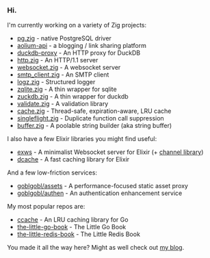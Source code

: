 ### Hi.

I'm currently working on a variety of Zig projects:
- [pg.zig](https://github.com/karlseguin/pg.zig) - native PostgreSQL driver
- [aolium-api](https://github.com/karlseguin/aolium-api) - a blogging / link sharing platform
- [duckdb-proxy](https://github.com/pondzdev/duckdb-proxy) - An HTTP proxy for DuckDB
- [http.zig](https://github.com/karlseguin/http.zig) - An HTTP/1.1 server
- [websocket.zig](https://github.com/karlseguin/websocket.zig) - A websocket server
- [smtp_client.zig](https://github.com/karlseguin/smtp_client.zig) - An SMTP client
- [logz.zig](https://github.com/karlseguin/log.zig) - Structured logger
- [zqlite.zig](https://github.com/karlseguin/zqlite.zig) - A thin wrapper for sqlite
- [zuckdb.zig](https://github.com/karlseguin/zuckdb.zig) - A thin wrapper for duckdb
- [validate.zig](https://github.com/karlseguin/validate.zig) - A validation library
- [cache.zig](https://github.com/karlseguin/cache.zig) - Thread-safe, expiration-aware, LRU cache
- [singleflight.zig](https://github.com/karlseguin/singleflight.zig) - Duplicate function call suppression
- [buffer.zig](https://github.com/karlseguin/buffer.zig) - A poolable string builder (aka string buffer)


I also have a few Elixir libraries you might find useful:
- [exws](https://github.com/karlseguin/exws) - A minimalist Websocket server for Elixir (+ [channel library](https://github.com/karlseguin/exws_channels))
- [dcache](https://github.com/karlseguin/dcache) - A fast caching library for Elixir

And a few low-friction services:
- [goblgobl/assets](https://github.com/goblgobl/assets) - A performance-focused static asset proxy
- [goblgobl/authen](https://github.com/goblgobl/authen) - An authentication enhancement service

My most popular repos are:
- [ccache](https://github.com/karlseguin/ccache) - An LRU caching library for Go
- [the-little-go-book](https://github.com/karlseguin/the-little-go-book) - The Little Go Book
- [the-little-redis-book](https://github.com/karlseguin/the-little-redis-book) - The Little Redis Book

You made it all the way here? Might as well check out [my blog](https://www.openmymind.net/).
